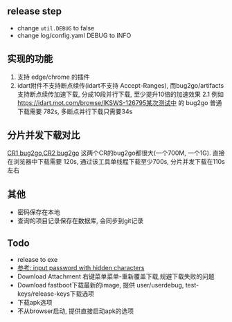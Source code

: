 ## release step
- change `util.DEBUG` to false
- change log/config.yaml DEBUG to INFO
## 实现的功能
1. 支持 edge/chrome 的插件
2. idart附件不支持断点续传(idart不支持 Accept-Ranges), 而bug2go/artifacts支持断点续传加速下载, 分成10段并行下载, 至少提升10倍的加速效果
2.1 例如 https://idart.mot.com/browse/IKSWS-126795某次测试中 的 bug2go 普通下载需要 782s, 多断点并行下载只需要34s 

## 分片并发下载对比
[CR1 bug2go](https://idart.mot.com/browse/IKSWS-126807),[CR2 bug2go](https://idart.mot.com/browse/IKSWS-127806)
这两个CR的bug2go都很大(一个700M, 一个1G). 直接在浏览器中下载需要 120s, 通过该工具单线程下载至少700s, 分片并发下载在110s左右

## 其他
- 密码保存在本地
- 查询的项目记录保存在数据库, 会同步到git记录


## Todo
[//]: # (- change db table: add repo name)
[//]: # (- 登录artifacts)
[//]: # (- change regexp)
- release to exe
- [参考: input password with hidden characters](https://www.geeksforgeeks.org/hiding-and-encrypting-passwords-in-python/)
- Download Attachment 右键菜单菜单-重新覆盖下载,规避下载失败的问题
- Download fastboot下载最新的image, 提供 user/userdebug, test-keys/release-keys下载选项
- 下载apk选项
- 不从browser启动, 提供直接启动apk的选项